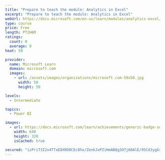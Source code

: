 ```yaml
---
title: "Prepare to teach the module: Analytics in Excel"
excerpt: "Prepare to teach the module: Analytics in Excel"
webUrl: https://docs.microsoft.com/en-us/learn/modules/analytics-excel/
type: course
price: Free
length: PT2H6M
ratings:
  count: 0
  average: 0
heat: 50

provider:
  name: Microsoft Learn
  domain: microsoft.com
  images:
    - url: /assets/images/organizations/microsoft.com-50x50.jpg
      width: 50
      height: 50

levels:
  - Intermediate

topics:
  - Power BI

images:
  - url: https://docs.microsoft.com/learn/achievements/generic-badge-social.png
    width: 640
    height: 320
    isCached: true

secured: "izPriT3I2x4TTxE8XRD0CEc8hx/ZenkJxPZiHmABQg3O7j60AlE/95CdJygGsysgdoi0KzdZ66XhI4jzk9VEKZ2QM+hL7HgBjIEt+I1SAWREIgk5HVbO64Dn3l2dwUSqo7x3kSmMfjPZpJazEodSxppBPDbrw4ABdK1Gvzl13ZdRq0snUyo/Sz6SLFCMMn7UlyRkijKXw4kszMrk8mZUKkooFvjkrdZXGYaSqA1EaCLHzin7Ixqjj4wvfDlGAgtvN3YmLCfTIPlOaPBLH7jeSXs7f+7+uBD9AulE3lYt0xPtQAv+NEaDF81dQQT7zNnYbXXZu61mBiWlVjvSc+M/eB0BgAWtHLRNstTuORTDTfllmveFE7jJkv+HQjybzhMPlk56ALPn4A56CBxLg/8F/Q==;3UM2Qx3mSoEPBXY4C3ZKAw=="
---
```


